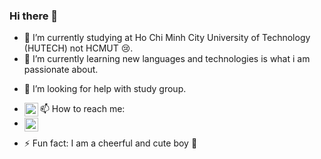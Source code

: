 ### Hi there 👋

<!-- **hkhansh27/hkhansh27** is a ✨ _special_ ✨ repository because its `README.md` (this file) appears on your GitHub profile.

Here are some ideas to get you started: -->

- 🔭 I’m currently studying at Ho Chi Minh City University of Technology (HUTECH) not HCMUT 😢.
- 🌱 I’m currently learning new languages and technologies is what i am passionate about.
<!-- - 👯 I’m looking to collaborate on ... -->
- 🤔 I’m looking for help with study group.
<!-- - 💬 Ask me about ... -->
- 📫 How to reach me: [<img align="left" alt="hkhansh27 | LinkedIn" width="22px" src="https://cdn.jsdelivr.net/npm/simple-icons@v3/icons/linkedin.svg" />][linkedin]
- [<img align="left" alt="hkhansh27 | Facebook" width="22px" src="https://cdn.jsdelivr.net/npm/simple-icons@v3/icons/facebook.svg" />][facebook]
<!-- - 😄 Pronouns: -->
- ⚡ Fun fact: I am a cheerful and cute boy 🥲

[linkedin]: https://linkedin.com/in/hkhansh27
[facebook]: https://www.facebook.com/hkhansh27
